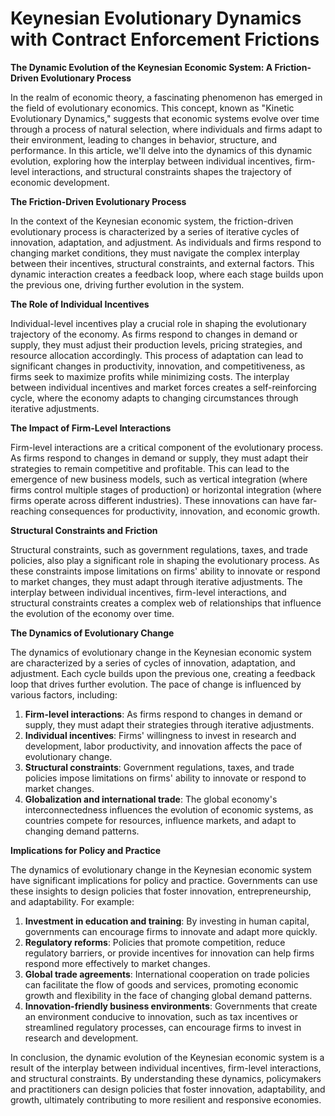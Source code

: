 # Keynesian Evolutionary Dynamics with Contract Enforcement Frictions

**The Dynamic Evolution of the Keynesian Economic System: A Friction-Driven Evolutionary Process**

In the realm of economic theory, a fascinating phenomenon has emerged in the field of evolutionary economics. This concept, known as "Kinetic Evolutionary Dynamics," suggests that economic systems evolve over time through a process of natural selection, where individuals and firms adapt to their environment, leading to changes in behavior, structure, and performance. In this article, we'll delve into the dynamics of this dynamic evolution, exploring how the interplay between individual incentives, firm-level interactions, and structural constraints shapes the trajectory of economic development.

**The Friction-Driven Evolutionary Process**

In the context of the Keynesian economic system, the friction-driven evolutionary process is characterized by a series of iterative cycles of innovation, adaptation, and adjustment. As individuals and firms respond to changing market conditions, they must navigate the complex interplay between their incentives, structural constraints, and external factors. This dynamic interaction creates a feedback loop, where each stage builds upon the previous one, driving further evolution in the system.

**The Role of Individual Incentives**

Individual-level incentives play a crucial role in shaping the evolutionary trajectory of the economy. As firms respond to changes in demand or supply, they must adjust their production levels, pricing strategies, and resource allocation accordingly. This process of adaptation can lead to significant changes in productivity, innovation, and competitiveness, as firms seek to maximize profits while minimizing costs. The interplay between individual incentives and market forces creates a self-reinforcing cycle, where the economy adapts to changing circumstances through iterative adjustments.

**The Impact of Firm-Level Interactions**

Firm-level interactions are a critical component of the evolutionary process. As firms respond to changes in demand or supply, they must adapt their strategies to remain competitive and profitable. This can lead to the emergence of new business models, such as vertical integration (where firms control multiple stages of production) or horizontal integration (where firms operate across different industries). These innovations can have far-reaching consequences for productivity, innovation, and economic growth.

**Structural Constraints and Friction**

Structural constraints, such as government regulations, taxes, and trade policies, also play a significant role in shaping the evolutionary process. As these constraints impose limitations on firms' ability to innovate or respond to market changes, they must adapt through iterative adjustments. The interplay between individual incentives, firm-level interactions, and structural constraints creates a complex web of relationships that influence the evolution of the economy over time.

**The Dynamics of Evolutionary Change**

The dynamics of evolutionary change in the Keynesian economic system are characterized by a series of cycles of innovation, adaptation, and adjustment. Each cycle builds upon the previous one, creating a feedback loop that drives further evolution. The pace of change is influenced by various factors, including:

1. **Firm-level interactions**: As firms respond to changes in demand or supply, they must adapt their strategies through iterative adjustments.
2. **Individual incentives**: Firms' willingness to invest in research and development, labor productivity, and innovation affects the pace of evolutionary change.
3. **Structural constraints**: Government regulations, taxes, and trade policies impose limitations on firms' ability to innovate or respond to market changes.
4. **Globalization and international trade**: The global economy's interconnectedness influences the evolution of economic systems, as countries compete for resources, influence markets, and adapt to changing demand patterns.

**Implications for Policy and Practice**

The dynamics of evolutionary change in the Keynesian economic system have significant implications for policy and practice. Governments can use these insights to design policies that foster innovation, entrepreneurship, and adaptability. For example:

1. **Investment in education and training**: By investing in human capital, governments can encourage firms to innovate and adapt more quickly.
2. **Regulatory reforms**: Policies that promote competition, reduce regulatory barriers, or provide incentives for innovation can help firms respond more effectively to market changes.
3. **Global trade agreements**: International cooperation on trade policies can facilitate the flow of goods and services, promoting economic growth and flexibility in the face of changing global demand patterns.
4. **Innovation-friendly business environments**: Governments that create an environment conducive to innovation, such as tax incentives or streamlined regulatory processes, can encourage firms to invest in research and development.

In conclusion, the dynamic evolution of the Keynesian economic system is a result of the interplay between individual incentives, firm-level interactions, and structural constraints. By understanding these dynamics, policymakers and practitioners can design policies that foster innovation, adaptability, and growth, ultimately contributing to more resilient and responsive economies.
